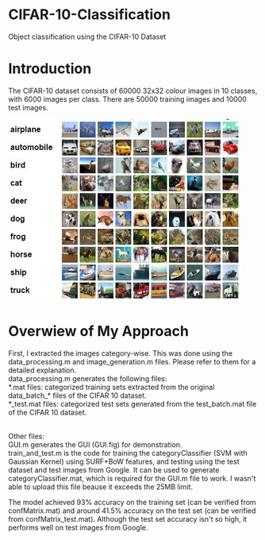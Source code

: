# CIFAR-10-Classification
Object classification using the CIFAR-10 Dataset

# Introduction
The CIFAR-10 dataset consists of 60000 32x32 colour images in 10 classes, with 6000 images per class. There are 50000 training images and 10000 test images.

![alt tag](https://github.com/My-Machine-Learning-Projects/CIFAR-10-Classification/blob/master/CIFAR-10%20Classes.JPG)

# Overwiew of My Approach
First, I extracted the images category-wise. This was done using the data_processing.m and image_generation.m files. Please refer to them for a detailed explanation.<br/>data_processing.m generates the following files:<br/>
\*.mat files: categorized training sets extracted from the original data_batch\_\* files of the CIFAR 10 dataset.<br/>
\*\_test.mat files: categorized test sets generated from the test_batch.mat file of the CIFAR 10 dataset. <br/><br/>

Other files:<br/>
GUI.m generates the GUI (GUI.fig) for demonstration.<br/>
train_and_test.m is the code for training the categoryClassifier (SVM with Gaussian Kernel) using SURF+BoW features, and testing using the test dataset and test images from Google. It can be used to generate categoryClassifier.mat, which is required for the GUI.m file to work. I wasn't able to upload this file beause it exceeds the 25MB limit.<br/>

The model achieved 93% accuracy on the training set (can be verified from confMatrix.mat) and around 41.5% accuracy on the test set (can be verified from confMatrix_test.mat). Although the test set accuracy isn't so high, it performs well on test images from Google.
